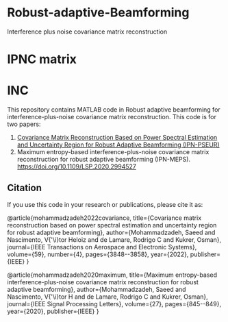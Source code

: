 # Robust-adaptive-Beamforming
Interference plus noise covariance matrix reconstruction
# IPNC matrix
# INC

This repository contains MATLAB code in Robust adaptive beamforming for interference-plus-noise covariance matrix reconstruction. This code is for two papers: 
1) [Covariance Matrix Reconstruction Based on Power Spectral Estimation and Uncertainty Region for Robust Adaptive Beamforming (IPN-PSEUR)](https://doi.org/10.1109/TAES.2022.3232100)
2) Maximum entropy-based interference-plus-noise covariance matrix reconstruction for robust adaptive beamforming (IPN-MEPS). https://doi.org/10.1109/LSP.2020.2994527
## Citation

If you use this code in your research or publications, please cite it as:

@article{mohammadzadeh2022covariance,
  title={Covariance matrix reconstruction based on power spectral estimation and uncertainty region for robust adaptive beamforming},
  author={Mohammadzadeh, Saeed and Nascimento, V{\'\i}tor Heloiz and de Lamare, Rodrigo C and Kukrer, Osman},
  journal={IEEE Transactions on Aerospace and Electronic Systems},
  volume={59},
  number={4},
  pages={3848--3858},
  year={2022},
  publisher={IEEE}
}


@article{mohammadzadeh2020maximum,
  title={Maximum entropy-based interference-plus-noise covariance matrix reconstruction for robust adaptive beamforming},
  author={Mohammadzadeh, Saeed and Nascimento, V{\'\i}tor H and de Lamare, Rodrigo C and Kukrer, Osman},
  journal={IEEE Signal Processing Letters},
  volume={27},
  pages={845--849},
  year={2020},
  publisher={IEEE}
}

